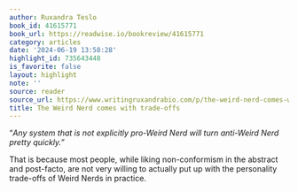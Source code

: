 ```yaml
---
author: Ruxandra Teslo
book_id: 41615771
book_url: https://readwise.io/bookreview/41615771
category: articles
date: '2024-06-19 13:58:28'
highlight_id: 735643448
is_favorite: false
layout: highlight
note: ''
source: reader
source_url: https://www.writingruxandrabio.com/p/the-weird-nerd-comes-with-trade-offs
title: The Weird Nerd comes with trade-offs
---
```


“*Any system that is not explicitly pro-Weird Nerd will turn anti-Weird Nerd pretty quickly.”*

That is because most people, while liking non-conformism in the abstract and post-facto, are not very willing to actually put up with the personality trade-offs of Weird Nerds in practice.
